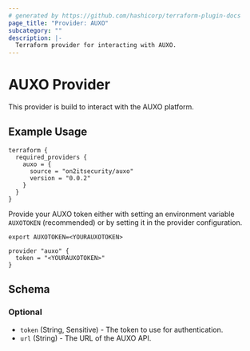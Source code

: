 ```yaml
---
# generated by https://github.com/hashicorp/terraform-plugin-docs
page_title: "Provider: AUXO"
subcategory: ""
description: |-
  Terraform provider for interacting with AUXO.
---
```


# AUXO Provider

This provider is build to interact with the AUXO platform.

## Example Usage

```hcl
terraform {
  required_providers {
    auxo = {
      source = "on2itsecurity/auxo"
      version = "0.0.2"
    }
  }
}
```

Provide your AUXO token either with setting an environment variable `AUXOTOKEN` (recommended) or by setting it in the provider configuration.

```shell
export AUXOTOKEN=<YOURAUXOTOKEN>
```

```hcl
provider "auxo" {
  token = "<YOURAUXOTOKEN>"
}
```

<!-- schema generated by tfplugindocs -->
## Schema

### Optional

- `token` (String, Sensitive) - The token to use for authentication.
- `url` (String) - The URL of the AUXO API.
